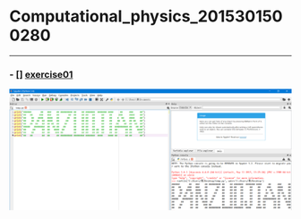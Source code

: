 # Computational_physics_2015301500280
------


### - [] [exercise01](https://github.com/paaaaaan/Computational_physics_2015301500280/blob/master/temp.py)
![exercise02](https://github.com/paaaaaan/Computational_physics_2015301500280/blob/master/picture.png)
